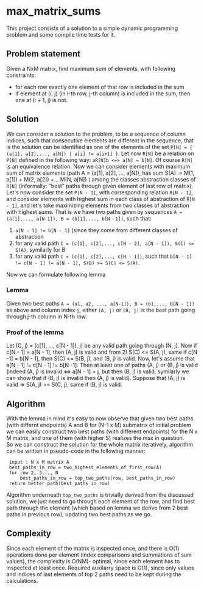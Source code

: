 # max_matrix_sums
This project consists of a solution to a simple dynamic programming problem and some compile time tests for it.

## Problem statement
Given a NxM matrix, find maximum sum of elements, with following constraints:
 * for each row exactly one element of that row is included in the sum
 * if element at (i, j) (in i-th row, j-th column) is included in the sum, then one at (i + 1, j) is not.

## Solution
We can consider a solution to the problem, to be a sequence of column indices, such that consecutive elements are different in the sequence,
that is the solution can be identified as one of the elements of the set `P[N] = { (a[1], a[2],..., a[N]) | a[i] != a[i+1] }`.
Let now `R[N]` be a relation on `P[N]` defined in the following way: `aR[N]b <=> a[N] = b[N]`. Of course `R[N]` is an equivalence relation.
Now we can consider elements with maximum sum of matrix elements (path A = (a[1], a[2], ..., a[N]), has sum S(A) := M(1, a[1]) + M(2, a[2]) +... M(N, a[N]) ) 
among the classes abstraction classes of `R[N]` (informally: "best" paths through given
element of last row of matrix).  
Let's now consider the set `P[N - 1]`, with corresponding relation `R[N - 1]`, and consider elements with highest sum in each class of abstraction
of `R[N - 1]`, and let's take maximizing elements from two classes of abstraction with highest sums. That is we have two paths given by sequences
`A = (a[1],..., a[N-1]), B = (b[1],..., b[N -1])`, such that:
 1) `a[N - 1] != b[N - 1]` (since they come from different classes of abstraction
 2) for any valid path `C = (c[1], c[2],..., c[N - 2], a[N - 1]), S(C) <= S(A)`, symilarly for B
 3) for any valid path `C = (c[1], c[2],..., c[N - 1])`, such that `b[N - 1] != c[N - 1] != a[N - 1], S(B) >= S(C) <= S(A)`.

Now we can formulate following lemma

### Lemma
Given two best paths `A = (a1, a2, ..., a[N-1]), B = (b1,..., B[N - 1])` as above and column index `j`, either `(A, j)` or `(B, j)` is the best path
going through j-th column in N-th row.

### Proof of the lemma
Let (C, j) = (c[1], ..., c[N - 1]), j) be any valid path going through (N, j).
Now if c[N - 1] = a[N - 1], then (A, j) is valid and from 2) S(C) <= S(A, j), same if c[N -1] = b[N - 1], then S(C) <= S(B, j), and (B, j) is valid.
Now, let's assume that a[N - 1] != c[N - 1] != b[N -1]. Then at least one of paths (A, j) or (B, j) is valid (indeed (A, j) is invalid <=> a[N - 1] = j, but then (B, j) is valid, 
symilarly we can show that if (B, j) is invalid then (A, j) is valid). Suppose that (A, j) is valid => S(A, j) >= S(C, j), same if (B, j) is valid.

## Algorithm
With the lemma in mind it's easy to now observe that given two best paths (with differnt endpoints) A and B for (N-1 x M) submatrix of initial problem we can easily
construct two best paths (with different endpoints) for the N x M matrix, and one of them (with higher S) realizes the max in question.  
So we can construct the solution for the whole matrix iteratively, algorithm can be written in pseudo-code in the following manner:
    
     input : N x M matrix A
     best_paths_in_row = two_highest_elements_of_first_row(A)
     for row 2, 3..., N
         best_paths_in_row = top_two_paths(row, best_paths_in_row)
     return better_path(best_paths_in_row)

Algorithm underneath `top_two_paths` is trivially derived from the discussed solution, we just need to go through each element of the row,
and find best path through the element (which based on lemma we derive from 2 best paths in previous row), updating two best paths as we go.

## Complexity
Since each element of the matrix is inspected once, and there is O(1) operations done per element (index comparisons and summations of sum values),
the complexity is O(NM)- optimal, since each element has to inspected at least once. Required auxilarry space is O(1), since only values and indices of last elements of top 2 paths need to be kept during
the calculations. 
